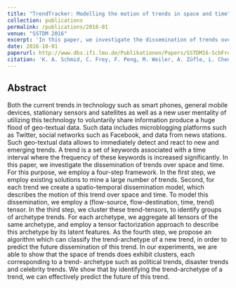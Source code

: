 ```yaml
---
title: "TrendTracker: Modelling the motion of trends in space and time"
collection: publications
permalink: /publications/2016-01
venue: "SSTDM 2016"
excerpt: 'In this paper, we investigate the dissemination of trends over space and time. For this purpose, we employ a four-step framework. In the first step, we employ existing solutions to mine a large number of trends. Second, for each trend we create a spatio-temporal dissemination model, which describes the motion of this trend over space and time. To model this dissemination, we employ a (flow-source, flow-destination, time, trend) tensor. In the third step, we cluster these trend-tensors, to identify groups of archetype trends. For each archetype, we aggregate all tensors of the same archetype, and employ a tensor factorization approach to describe this archetype by its latent features. As the fourth step, we propose an algorithm which can classify the trend-archetype of a new trend, in order to predict the future dissemination of this trend.'
date: 2016-10-01
paperurl: http://www.dbs.ifi.lmu.de/Publikationen/Papers/SSTDM16-SchFrePenWeietal16.pdf
citation: 'K. A. Schmid, C. Frey, F. Peng, M. Weiler, A. Züfle, L. Chen, M. Renz, TrendTracker: Modelling the motion of trends in space and time, SSTDM, 2016 <br/>'
---
```


## Abstract
Both the current trends in technology such as smart phones, general mobile devices, stationary sensors and satellites as well as a new user mentality of utilizing this technology to voluntarily share information produce a huge flood of geo-textual data. Such data includes microblogging platforms such as Twitter, social networks such as Facebook, and data from news stations. Such geo-textual data allows to immediately detect and react to new and emerging trends. A trend is a set of keywords associated with a time interval where the frequency of these keywords is increased significantly.
In this paper, we investigate the dissemination of trends over space and time. For this purpose, we employ a four-step framework. In the first step, we employ existing solutions to mine a large number of trends. Second, for each trend we create a spatio-temporal dissemination model, which describes the motion of this trend over space and time. To model this dissemination, we employ a (flow-source, flow-destination, time, trend) tensor. In the third step, we cluster these trend-tensors, to identify groups of archetype trends. For each archetype, we aggregate all tensors of the same archetype, and employ a tensor factorization approach to describe this archetype by its latent features. As the fourth step, we propose an algorithm which can classify the trend-archetype of a new trend, in order to predict the future dissemination of this trend.
In our experiments, we are able to show that the space of trends does exhibit clusters, each corresponding to a trend- archetype such as political trends, disaster trends and celebrity trends. We show that by identifying the trend-archetype of a trend, we can effectively predict the future of this trend.
